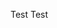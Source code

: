 <!--### Chapter Information
* Chapter Region

### Social Links
* [Meetup](#)
* [Social Link](#)-->
Test Test

